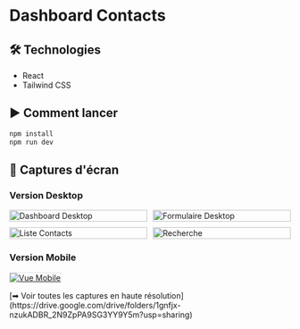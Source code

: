 # Dashboard Contacts

## 🛠 Technologies
- React
- Tailwind CSS

## ▶ Comment lancer
```bash
npm install
npm run dev
```
## 📸 Captures d'écran

### Version Desktop
<div style="display: grid; grid-template-columns: repeat(2, 1fr); gap: 10px;">

  <a href="https://drive.google.com/file/d/1D8PULH4ttBkkf0Y8fkws2htJ1dm84Xpm/view?usp=sharing">
    <img src="https://drive.google.com/thumbnail?id=1D8PULH4ttBkkf0Y8fkws2htJ1dm84Xpm&sz=w400" alt="Dashboard Desktop" style="width:100%">
  </a>

  <a href="https://drive.google.com/file/d/14xyrugVq0l6XPGpy3jRd9o3EnLTH8uxh/view?usp=sharing">
    <img src="https://drive.google.com/thumbnail?id=14xyrugVq0l6XPGpy3jRd9o3EnLTH8uxh&sz=w400" alt="Formulaire Desktop" style="width:100%">
  </a>

  <a href="https://drive.google.com/file/d/1NihGnGE9I-zAQKVJM8hOEIDdyYe-zb3y/view?usp=sharing">
    <img src="https://drive.google.com/thumbnail?id=1ZXC789TyU0&sz=w400" alt="Liste Contacts" style="width:100%">
  </a>

  <a href="https://drive.google.com/file/d/138C3KGICEW9AGuHSqgQXR2PsaB0SX6aO/view?usp=sharing">
    <img src="https://drive.google.com/thumbnail?id=138C3KGICEW9AGuHSqgQXR2PsaB0SX6aO&sz=w400" alt="Recherche" style="width:100%">
  </a>

</div>

### Version Mobile

<a href="https://drive.google.com/file/d/1ZDPEEq8qUxCH7FYTEVWHhYtlBEpfmstK/view?usp=sharing">
  <img src="https://drive.google.com/thumbnail?id=1ZDPEEq8qUxCH7FYTEVWHhYtlBEpfmstK&sz=w300" alt="Vue Mobile" style="border: 1px solid #ddd; max-width: 200px;">
</a>
<p></p>
[➡ Voir toutes les captures en haute résolution](https://drive.google.com/drive/folders/1gnfjx-nzukADBR_2N9ZpPA9SG3YY9Y5m?usp=sharing)
